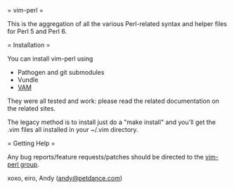 = vim-perl =

This is the aggregation of all the various Perl-related syntax and
helper files for Perl 5 and Perl 6.

= Installation =

You can install vim-perl using

* Pathogen and git submodules
* Vundle
* [VAM](https://github.com/MarcWeber/vim-addon-manager)

They were all tested and work: please read the related documentation on the related sites.

The legacy method is to install just do a "make install" and you'll get the
.vim files all installed in your ~/.vim directory.

= Getting Help =

Any bug reports/feature requests/patches should be directed to the [vim-perl group](https://groups.google.com/group/vim-perl).

xoxo,
eiro,
Andy (andy@petdance.com)
